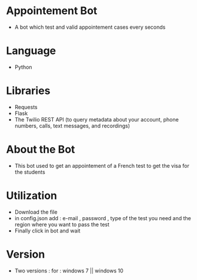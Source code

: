 # Appointement Bot
- A bot which  test and valid appointement cases every seconds

# Language 
- Python 

# Libraries 
- Requests
- Flask 
- The Twilio REST API  (to query metadata about your account, phone numbers, calls, text messages, and recordings)

# About the Bot 
- This bot used to get an appointement of a French test to get the visa for the students

# Utilization 
- Download the file 
- in config.json add : e-mail , password , type of the test you need and the region where you want to pass the test
- Finally click in bot and wait 

# Version 
- Two versions : for : windows 7 || windows 10

